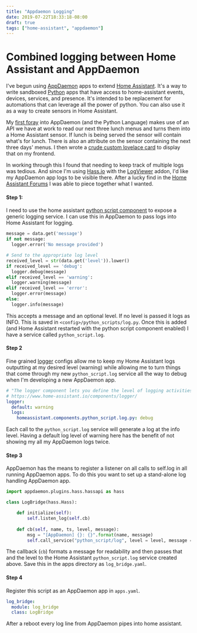 ```yaml
---
title: "Appdaemon Logging"
date: 2019-07-22T18:33:18-08:00
draft: true
tags: ["home-assistant", "appdaemon"]
---
```


# Combined logging between Home Assistant and AppDaemon

I've begun using [AppDaemon](https://appdaemon.readthedocs.io/en/latest/) apps to extend [Home Assistant](https://www.home-assistant.io/). It's a way to write sandboxed [Python](https://www.python.org/) apps that have access to home-assistant events, devices, services, and presence. It's intended to be replacement for automations that can leverage all the power of python. You can also use it as a way to create sensors in Home Assistant.

My [first foray](https://github.com/Bishma/home-assistant-tng/blob/master/appdaemon/apps/lunch-schedule.py) into AppDaemon (and the Python Language) makes use of an API we have at work to read our next three lunch menus and turns them into a Home Assistant sensor. If lunch is being served the sensor will contain what's for lunch. There is also an attribute on the sensor containing the next three days' menus. I then wrote a [crude custom lovelace card](https://github.com/Bishma/custom-lovelace-cards/tree/master/list-item-card) to display that on my frontend.

In working through this I found that needing to keep track of multiple logs was tedious. And since I'm using [Hass.io](https://www.home-assistant.io/hassio/) with the [LogViewer](https://github.com/hassio-addons/addon-log-viewer) addon, I'd like my AppDaemon app logs to be visible there. After a lucky find in the [Home Assistant Forums](https://community.home-assistant.io/t/adding-logs-from-appdaemon-to-the-main-home-assistant-log/105722) I was able to piece together what I wanted.

#### Step 1:

I need to use the home assistant [python script component](https://www.home-assistant.io/integrations/python_script/) to expose a generic logging service. I can use this in AppDaemon to pass logs into Home Assistant for logging.

```python
message = data.get('message')
if not message:
  logger.error('No message provided')

# Send to the appropriate log level
received_level = str(data.get('level')).lower()
if received_level == 'debug':
  logger.debug(message)
elif received_level == 'warning':
  logger.warning(message)
elif received_level == 'error':
  logger.error(message)
else:
  logger.info(message)
```

This accepts a message and an optional level. If no level is passed it logs as INFO. This is saved in `<config>/python_scripts/log.py`. Once this is added (and Home Assistant restarted with the python script component enabled) I have a service called `python_script.log`.

#### Step 2

Fine grained [logger](https://www.home-assistant.io/components/logger/) configs allow me to keep my Home Assistant logs outputting at my desired level (warning) while allowing me to turn things that come through my new `python_script.log` service all the way to debug when I'm developing a new AppDaemon app.

```yaml
# "The logger component lets you define the level of logging activities in Home Assistant."
# https://www.home-assistant.io/components/logger/
logger:
  default: warning
  logs:
    homeassistant.components.python_script.log.py: debug
```

Each call to the `python_script.log` service will generate a log at the info level. Having a default log level of warning here has the benefit of not showing my all my AppDaemon logs twice.

#### Step 3

AppDaemon has the means to register a listener on all calls to self.log in all running AppDaemon apps. To do this you want to set up a stand-alone log handling AppDaemon app.

```python
import appdaemon.plugins.hass.hassapi as hass

class LogBridge(hass.Hass):

    def initialize(self):
        self.listen_log(self.cb)
    
    def cb(self, name, ts, level, message):
        msg = "[AppDaemon] {}: {}".format(name, message)
        self.call_service("python_script/log", level = level, message = msg)
```

The callback (`cb`) formats a message for readability and then passes that and the level to the Home Assistant `python_script.log` service created above. Save this in the apps directory as `log_bridge.yaml`.

#### Step 4

Register this script as an AppDaemon app in `apps.yaml`.

```yaml
log_bridge:
  module: log_bridge
  class: LogBridge
```

After a reboot every log line from AppDaemon pipes into home assistant.